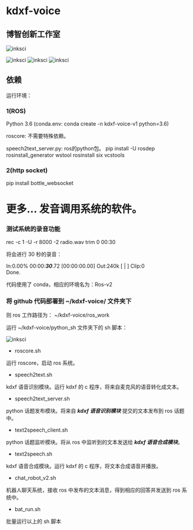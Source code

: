 # kdxf-voice

## 博智创新工作室

![inksci](https://github.com/inksci/xy_move_dqn/blob/master/assets/inksci-logo.png)

![inksci](https://github.com/inksci/kdxf-voice/blob/master/assets/ubuntu.png)
![inksci](https://github.com/inksci/kdxf-voice/blob/master/assets/kdxf.png)
![inksci](https://github.com/inksci/kdxf-voice/blob/master/assets/ros.png)


## 依赖

运行环境：

### 1(ROS)
Python 3.6
(conda.env: conda create -n kdxf-voice-v1 python=3.6)

roscore: 不需要特殊依赖。

speech2text_server.py: ros的python包。
pip install -U rosdep rosinstall_generator wstool rosinstall six vcstools

### 2(http socket)
pip install bottle_websocket


更多...
发音调用系统的软件。
=======





### 测试系统的录音功能
rec -c 1 -U -r 8000 -2 radio.wav trim 0 00:30

将会进行 30 秒的录音：

In:0.00% 00:00:***30***.72 [00:00:00.00] Out:240k  [      |      ]        Clip:0    
Done.

代码使用了 conda，相应的环境名为：Ros-v2

### 将 github 代码部署到 ~/kdxf-voice/ 文件夹下

则 ros 工作路径为：
~/kdxf-voice/ros_work

运行 ~/kdxf-voice/python_sh 文件夹下的 sh 脚本：

![inksci](https://github.com/inksci/kdxf-voice/blob/master/assets/kdxf-voice.png)

- roscore.sh

运行 roscore，启动 ros 系统。 


- speech2text.sh

kdxf 语音识别模块。运行 kdxf 的 c 程序，将来自麦克风的语音转化成文本。


- speech2text_server.sh  

python 话题发布模块。将来自 ***kdxf 语音识别模块*** 提交的文本发布到 ros 话题中。


- text2speech_client.sh

python 话题监听模块。将从 ros 中监听到的文本发送给 ***kdxf 语音合成模块***。


- text2speech.sh

kdxf 语音合成模块。运行 kdxf 的 c 程序，将文本合成语音并播放。


- chat_robot_v2.sh 

机器人聊天系统，接收 ros 中发布的文本消息，得到相应的回答并发送到 ros 系统中。


- bat_run.sh        

批量运行以上的 sh 脚本

